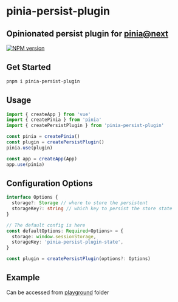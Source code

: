 # pinia-persist-plugin

## Opinionated persist plugin for [pinia@next](https://pinia.esm.dev/)

[![NPM version](https://img.shields.io/npm/v/pinia-persist-plugin?color=a1b858&label=)](https://www.npmjs.com/package/pinia-persist-plugin)

## Get Started

```bash
pnpm i pinia-persist-plugin
```

## Usage

```typescript
import { createApp } from 'vue'
import { createPinia } from 'pinia'
import { createPersistPlugin } from 'pinia-persist-plugin'

const pinia = createPinia()
const plugin = createPersistPlugin()
pinia.use(plugin)

const app = createApp(App)
app.use(pinia)
```

## Configuration Options

```typescript
interface Options {
  storage?: Storage // where to store the persistent
  storageKey?: string // which key to persist the store state
}

// The default config is here
const defaultOptions: Required<Options> = {
  storage: window.sessionStorage,
  storageKey: 'pinia-persist-plugin-state',
}

const plugin = createPersistPlugin(options?: Options)
```

## Example

Can be accessed from [playground](https://github.com/guygubaby/pinia-persist-plugin/tree/main/playground) folder
